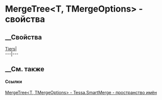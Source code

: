 # MergeTree<T, TMergeOptions> \- свойства
##  __Свойства
[Tiers](P_Tessa_SmartMerge_MergeTree_2_Tiers.htm)|  
---|---  
## __См. также
#### Ссылки
[MergeTree<T, TMergeOptions> \- ](T_Tessa_SmartMerge_MergeTree_2.htm)
[Tessa.SmartMerge - пространство имён](N_Tessa_SmartMerge.htm)
